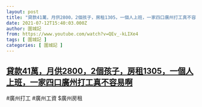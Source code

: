 ```yaml
---
layout: post
title: "貸款41萬，月供2800，2個孩子，房租1305，一個人上班，一家四口廣州打工真不容易啊"
date: 2021-07-12T15:40:03.000Z
author: 圍城記
from: https://www.youtube.com/watch?v=QEv_-kLIXe4
tags: [ 圍城記 ]
categories: [ 圍城記 ]
---
```

<!--1626104403000-->
[貸款41萬，月供2800，2個孩子，房租1305，一個人上班，一家四口廣州打工真不容易啊](https://www.youtube.com/watch?v=QEv_-kLIXe4)
------

<div>
#廣州打工 #廣州工資 $廣州房租
</div>
